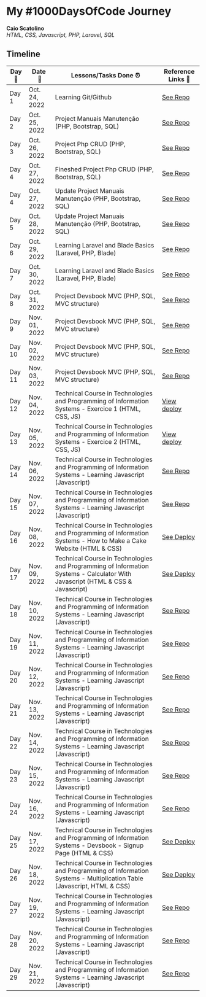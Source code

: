 # My #1000DaysOfCode Journey

**Caio Scatolino**  
*HTML, CSS, Javascript, PHP, Laravel, SQL* 

## Timeline

|**Day:pushpin:**|**Date &nbsp;:calendar:**|**Lessons/Tasks Done :alarm_clock:**| **Reference Links :link:**|
|------|-----------------|--------------------|---------------------|
|Day 1|Oct. 24, 2022| Learning Git/Github | [See Repo](https://github.com/CaioScatolino/moduloGit)|
|Day 2|Oct. 25, 2022| Project Manuais Manutenção (PHP, Bootstrap, SQL) | [See Repo](https://github.com/CaioScatolino/manuaisManutencao)|
|Day 3|Oct. 26, 2022| Project Php CRUD (PHP, Bootstrap, SQL) | [See Repo](https://github.com/CaioScatolino/crudPHP)|
|Day 4|Oct. 27, 2022| Fineshed Project Php CRUD (PHP, Bootstrap, SQL) | [See Repo](https://github.com/CaioScatolino/crudPHP)|
|Day 4|Oct. 27, 2022| Update Project Manuais Manutenção (PHP, Bootstrap, SQL) | [See Repo](https://github.com/CaioScatolino/manuaisManutencao)|
|Day 5|Oct. 28, 2022| Update Project Manuais Manutenção (PHP, Bootstrap, SQL) | [See Repo](https://github.com/CaioScatolino/manuaisManutencao)|
|Day 6|Oct. 29, 2022| Learning Laravel and Blade Basics (Laravel, PHP, Blade) | [See Repo](https://github.com/CaioScatolino/Aulas-Basicas)|
|Day 7|Oct. 30, 2022| Learning Laravel and Blade Basics (Laravel, PHP, Blade) | [See Repo](https://github.com/CaioScatolino/Aulas-Basicas)|
|Day 8|Oct. 31, 2022| Project Devsbook MVC (PHP, SQL, MVC structure) | [See Repo](https://github.com/CaioScatolino/mvc)|
|Day 9|Nov. 01, 2022| Project Devsbook MVC (PHP, SQL, MVC structure) | [See Repo](https://github.com/CaioScatolino/mvc)|
|Day 10|Nov. 02, 2022| Project Devsbook MVC (PHP, SQL, MVC structure) | [See Repo](https://github.com/CaioScatolino/mvc)|
|Day 11|Nov. 03, 2022| Project Devsbook MVC (PHP, SQL, MVC structure) | [See Repo](https://github.com/CaioScatolino/mvc)|
|Day 12|Nov. 04, 2022| Technical Course in Technologies and Programming of Information Systems - Exercice 1 (HTML, CSS, JS) | [View deploy](https://caioscatolino.github.io/Sem2Ex2/)|
|Day 13|Nov. 05, 2022| Technical Course in Technologies and Programming of Information Systems - Exercice 2 (HTML, CSS, JS) | [View deploy](https://caioscatolino.github.io/ProgramacaoWEB1Exercicio2/)|
|Day 14|Nov. 06, 2022| Technical Course in Technologies and Programming of Information Systems - Learning Javascript (Javascript) | [See Repo](https://github.com/CaioScatolino/Javascript)|
|Day 15|Nov. 07, 2022| Technical Course in Technologies and Programming of Information Systems - Learning Javascript (Javascript) | [See Repo](https://github.com/CaioScatolino/Javascript)|
|Day 16|Nov. 08, 2022| Technical Course in Technologies and Programming of Information Systems - How to Make a Cake Website (HTML & CSS) | [See Deploy](https://caioscatolino.github.io/Exercicio3/)|
|Day 17|Nov. 09, 2022| Technical Course in Technologies and Programming of Information Systems - Calculator With Javascript (HTML & CSS & Javascript) | [See Deploy](https://caioscatolino.github.io/CalculadoraJavascript-Ex3/)|
|Day 18|Nov. 10, 2022| Technical Course in Technologies and Programming of Information Systems - Learning Javascript (Javascript) | [See Repo](https://github.com/CaioScatolino/Javascript)|
|Day 19|Nov. 11, 2022| Technical Course in Technologies and Programming of Information Systems - Learning Javascript (Javascript) | [See Repo](https://github.com/CaioScatolino/Javascript)|
|Day 20|Nov. 12, 2022| Technical Course in Technologies and Programming of Information Systems - Learning Javascript (Javascript) | [See Repo](https://github.com/CaioScatolino/Javascript)|
|Day 21|Nov. 13, 2022| Technical Course in Technologies and Programming of Information Systems - Learning Javascript (Javascript) | [See Repo](https://github.com/CaioScatolino/Javascript)|
|Day 22|Nov. 14, 2022| Technical Course in Technologies and Programming of Information Systems - Learning Javascript (Javascript) | [See Repo](https://github.com/CaioScatolino/Javascript)|
|Day 23|Nov. 15, 2022| Technical Course in Technologies and Programming of Information Systems - Learning Javascript (Javascript) | [See Repo](https://github.com/CaioScatolino/Javascript)|
|Day 24|Nov. 16, 2022| Technical Course in Technologies and Programming of Information Systems - Learning Javascript (Javascript) | [See Repo](https://github.com/CaioScatolino/Javascript)|
|Day 25|Nov. 17, 2022| Technical Course in Technologies and Programming of Information Systems - Devsbook - Signup Page (HTML & CSS) | [See Deploy](https://caioscatolino.github.io/formularioDeCadastroSem4ProgramacaoWEB/)|
|Day 26|Nov. 18, 2022| Technical Course in Technologies and Programming of Information Systems - Multiplication Table (Javascript, HTML & CSS) | [See Deploy](https://caioscatolino.github.io/Ex4Tabuada/)|
|Day 27|Nov. 19, 2022| Technical Course in Technologies and Programming of Information Systems - Learning Javascript (Javascript) | [See Repo](https://github.com/CaioScatolino/Javascript)|
|Day 28|Nov. 20, 2022| Technical Course in Technologies and Programming of Information Systems - Learning Javascript (Javascript) | [See Repo](https://github.com/CaioScatolino/Javascript)|
|Day 29|Nov. 21, 2022| Technical Course in Technologies and Programming of Information Systems - Learning Javascript (Javascript) | [See Repo](https://github.com/CaioScatolino/Javascript)|
